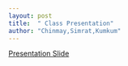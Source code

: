 ```yaml
---
layout: post
title:  " Class Presentation"
author: "Chinmay,Simrat,Kumkum"
---
```


[Presentation Slide](https://tinyurl.com/slide567)
          


